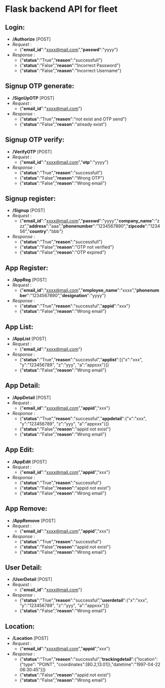 # Flask backend API for fleet

## Login:
- **/Authorize**  [POST]
- _Request_  : 
    - {"**email_id**":"xxxx@mail.com","**passwd**":"yyyy"}
- _Response_ : 
    - {"**status**":"True","**reason**":"successfull"}
    - {"**status**":"False","**reason**":"Incorrect Password"}
    - {"**status**":"False","**reason**":"Incorrect Username"}

## Signup OTP generate:
- __/SignUpOTP__  [POST]
- _Request_  :  
    - {"**email_id**":"xxxx@mail.com"}
- _Response_ : 
    - {"**status**":"True","**reason**":"not exist and OTP send"}
    - {"**status**":"False","**reason**":"already exist"}

## Signup OTP verify:
- __/VerifyOTP__  [POST]
- _Request_  : 
    - {"**email_id**":"xxxx@mail.com","**otp**":"yyyy"}
- _Response_ : 
    - {"**status**":"True","**reason**":"successfull"}
    - {"**status**":"False","**reason**":"Wrong OTP"}
    - {"**status**":"False","**reason**":"Wrong email"}

## Signup register:
- __/Signup__  [POST]
- _Request_  : 
    - {"**email_id**":"xxxx@mail.com","**passwd**":"yyyy","**company_name**":"zzz","**address**":"aaa","**phonenumber**":"1234567890","**zipcode**":"123456","**country**":"bbb"}
- _Response_ : 
    - {"**status**":"True","**reason**":"successfull"}
    - {"**status**":"False","**reason**":"OTP not verified"}
    - {"**status**":"False","**reason**":"OTP expired"}

## App Register:
- __/AppReg__  [POST]
- _Request_  :
    - {"**email_id**":"xxxx@mail.com","**employee_name**":"xxxx","**phonenumber**":"1234567890","**designation**":"yyyy"}
- _Response_ : 
    - {"**status**":"True","**reason**":"successful","**appid**":"xxx"}
    - {"**status**":"False","**reason**":"Wrong email"}

## App List:
- __/AppList__  [POST]
- _Request_  :
    - {"**email_id**":"xxxx@mail.com"}
- _Response_ : 
    - {"**status**":"True","**reason**":"successful","**applist**":[{"x":"xxx", "y":"123456789", "z":"yyy", "a":"appxxx"}]}
    - {"**status**":"False","**reason**":"Wrong email"}

## App Detail:
- __/AppDetail__  [POST]
- _Request_  :
    - {"**email_id**":"xxxx@mail.com","**appid**","xxx"}
- _Response_ : 
    - {"**status**":"True","**reason**":"successful","**appdetail**":{"x":"xxx", "y":"123456789", "z":"yyy", "a":"appxxx"}]}
    - {"**status**":"False","**reason**":"appid not exist"}
    - {"**status**":"False","**reason**":"Wrong email"}

## App Edit:
- __/AppEdit__  [POST]
- _Request_  :
    - {"**email_id**":"xxxx@mail.com","**appid**","xxx"}
- _Response_ : 
    - {"**status**":"True","**reason**":"successful"}
    - {"**status**":"False","**reason**":"appid not exist"}
    - {"**status**":"False","**reason**":"Wrong email"}

## App Remove:
- __/AppRemove__  [POST]
- _Request_  :
    - {"**email_id**":"xxxx@mail.com","**appid**","xxx"}
- _Response_ : 
    - {"**status**":"True","**reason**":"successful"}
    - {"**status**":"False","**reason**":"appid not exist"}
    - {"**status**":"False","**reason**":"Wrong email"}

## User Detail:
- __/UserDetail__  [POST]
- _Request_  :
    - {"**email_id**":"xxxx@mail.com"}
- _Response_ : 
    - {"**status**":"True","**reason**":"successful","**userdetail**":{"x":"xxx", "y":"123456789", "z":"yyy", "a":"appxxx"}]}
    - {"**status**":"False","**reason**":"Wrong email"}

## Location:
- __/Location__  [POST]
- _Request_  :
    - {"**email_id**":"xxxx@mail.com","**appid**","xxx"}
- _Response_ : 
    - {"**status**":"True","**reason**":"successful","**trackingdetail**":{"location":{"type": "POINT", "coordinates":[80.2,13.01]},"datetime":"1997-04-22 06:30:45"}]}
    - {"**status**":"False","**reason**":"appid not exist"}
    - {"**status**":"False","**reason**":"Wrong email"}
